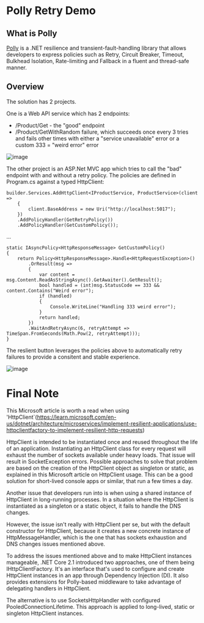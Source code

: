 # Polly Retry Demo


## What is Polly
[Polly](https://github.com/App-vNext/Polly) is a .NET resilience and transient-fault-handling library that allows developers to express policies such as Retry, Circuit Breaker, Timeout, Bulkhead Isolation, Rate-limiting and Fallback in a fluent and thread-safe manner.

## Overview

The solution has 2 projects.

One is a Web API service which has 2 endpoints:

- /Product/Get - the "good" endpoint
- /Product/GetWithRandom failure, which succeeds once every 3 tries and fails other times with either a "service unavailable" error or a custom 333 = "weird error" error

![image](https://user-images.githubusercontent.com/564911/223391366-7298346a-6a4f-4492-a450-3bc7eddbde69.png)

The other project is an ASP.Net MVC app which tries to call the "bad" endpoint with and without a retry policy.
The policies are defined in Program.cs against a typed HttpClient:


```
builder.Services.AddHttpClient<IProductService, ProductService>(client =>
    {
        client.BaseAddress = new Uri("http://localhost:5017");
    })
    .AddPolicyHandler(GetRetryPolicy())
    .AddPolicyHandler(GetCustomPolicy());
```
...
```
static IAsyncPolicy<HttpResponseMessage> GetCustomPolicy()
{
    return Policy<HttpResponseMessage>.Handle<HttpRequestException>()
        .OrResult(msg =>
        {
            var content = msg.Content.ReadAsStringAsync().GetAwaiter().GetResult();
            bool handled = (int)msg.StatusCode == 333 && content.Contains("Weird error");
            if (handled)
            {
                Console.WriteLine("Handling 333 weird error");
            }
            return handled;
        })
        .WaitAndRetryAsync(6, retryAttempt => TimeSpan.FromSeconds(Math.Pow(2, retryAttempt)));
}
```

The reslient button leverages the policies above to automatically retry failures to provide a consitent and stable experience.

![image](https://user-images.githubusercontent.com/564911/223392764-a481c61b-8e03-41a1-a4cd-4cb67403cde2.png)


# Final Note
This Microsoft article is worth a read when using 'HttpClient`(https://learn.microsoft.com/en-us/dotnet/architecture/microservices/implement-resilient-applications/use-httpclientfactory-to-implement-resilient-http-requests)

HttpClient is intended to be instantiated once and reused throughout the life of an application. Instantiating an HttpClient class for every request will exhaust the number of sockets available under heavy loads. That issue will result in SocketException errors. Possible approaches to solve that problem are based on the creation of the HttpClient object as singleton or static, as explained in this Microsoft article on HttpClient usage. This can be a good solution for short-lived console apps or similar, that run a few times a day.

Another issue that developers run into is when using a shared instance of HttpClient in long-running processes. In a situation where the HttpClient is instantiated as a singleton or a static object, it fails to handle the DNS changes.

However, the issue isn't really with HttpClient per se, but with the default constructor for HttpClient, because it creates a new concrete instance of HttpMessageHandler, which is the one that has sockets exhaustion and DNS changes issues mentioned above.

To address the issues mentioned above and to make HttpClient instances manageable, .NET Core 2.1 introduced two approaches, one of them being IHttpClientFactory. It's an interface that's used to configure and create HttpClient instances in an app through Dependency Injection (DI). It also provides extensions for Polly-based middleware to take advantage of delegating handlers in HttpClient.

The alternative is to use SocketsHttpHandler with configured PooledConnectionLifetime. This approach is applied to long-lived, static or singleton HttpClient instances. 
